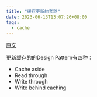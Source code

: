 ```yaml
---
title: "缓存更新的套路"
date: 2023-06-13T13:07:26+08:00
tags:
  - cache
---
```


[原文](https://coolshell.cn/articles/17416.html)

更新缓存的的Design Pattern有四种：

- Cache aside
- Read through
- Write through
- Write behind caching
